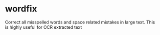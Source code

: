 # wordfix
Correct all misspelled words and space related mistakes in large text. This is highly useful for OCR extracted text
